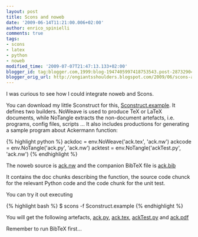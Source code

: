 ```yaml
---
layout: post
title: Scons and noweb
date: '2009-06-14T11:21:00.006+02:00'
author: enrico_spinielli
comments: true
tags:
- scons
- latex
- python
- noweb
modified_time: '2009-07-07T21:47:13.133+02:00'
blogger_id: tag:blogger.com,1999:blog-1947405997418753543.post-287329049599051800
blogger_orig_url: http://ongiantsshoulders.blogspot.com/2009/06/scons-and-noweb.html
---
```


I was curious to see how I could integrate noweb and Scons.

You can download my little Sconstruct for this,
[Sconstruct.example](http://enrico.spinielli.googlepages.com/Sconstruct.example).
It defines two builders. NoWeave is used to produce TeX or LaTeX documents,
while NoTangle extracts the non-document artefacts, i.e. programs, config files,
scripts ... It also includes productions for generating a sample program about
Ackermann function: 


{% highlight python %}
	ackdoc  = env.NoWeave('ack.tex', 'ack.nw')
	ackcode = env.NoTangle('ack.py', 'ack.nw')
	acktest = env.NoTangle('ackTest.py', 'ack.nw')
{% endhighlight %}


The noweb source is [ack.nw](http://enrico.spinielli.googlepages.com/ack.nw) and
the companion BibTeX file is
[ack.bib](http://enrico.spinielli.googlepages.com/ack.bib)

It contains the doc chunks describing the function, the source code chunck for
the relevant Python code and the code chunk for the unit test.

You can try it out executing


{% highlight bash %}
	$ scons -f Sconstruct.example
{% endhighlight %}


You will get the following artefacts,
[ack.py](http://enrico.spinielli.googlepages.com/ack.py),
[ack.tex](http://enrico.spinielli.googlepages.com/ack.tex),
[ackTest.py](http://enrico.spinielli.googlepages.com/ackTest.py) and
[ack.pdf](http://enrico.spinielli.googlepages.com/ack.pdf) 

Remember to run BibTeX first...
